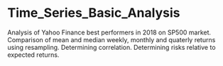 # Time_Series_Basic_Analysis
Analysis of Yahoo Finance best performers in 2018 on SP500 market.
Comparison of mean and median weekly, monthly and quaterly returns using resampling.
Determining correlation.
Determining risks relative to expected returns.
